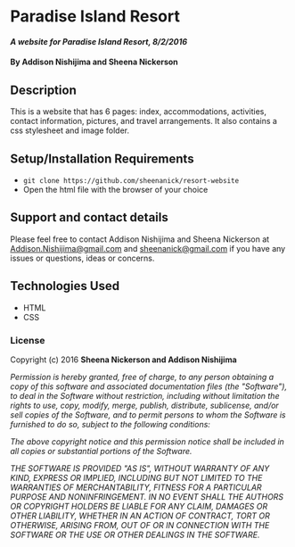 # Paradise Island Resort

#### _A website for Paradise Island Resort, 8/2/2016_

#### By **Addison Nishijima** and **Sheena Nickerson**

## Description

This is a website that has 6 pages: index, accommodations, activities, contact information, pictures, and travel arrangements. It also contains a css stylesheet and image folder.

## Setup/Installation Requirements

* `git clone https://github.com/sheenanick/resort-website`
* Open the html file with the browser of your choice

## Support and contact details

Please feel free to contact Addison Nishijima and Sheena Nickerson at Addison.Nishijima@gmail.com and sheenanick@gmail.com if you have any issues or questions, ideas or concerns.

## Technologies Used

* HTML
* CSS

### License

Copyright (c) 2016 **Sheena Nickerson and Addison Nishijima**

_Permission is hereby granted, free of charge, to any person obtaining a copy of this software and associated documentation files (the "Software"), to deal in the Software without restriction, including without limitation the rights to use, copy, modify, merge, publish, distribute, sublicense, and/or sell copies of the Software, and to permit persons to whom the Software is furnished to do so, subject to the following conditions:_

_The above copyright notice and this permission notice shall be included in all copies or substantial portions of the Software._

_THE SOFTWARE IS PROVIDED "AS IS", WITHOUT WARRANTY OF ANY KIND, EXPRESS OR IMPLIED, INCLUDING BUT NOT LIMITED TO THE WARRANTIES OF MERCHANTABILITY, FITNESS FOR A PARTICULAR PURPOSE AND NONINFRINGEMENT. IN NO EVENT SHALL THE AUTHORS OR COPYRIGHT HOLDERS BE LIABLE FOR ANY CLAIM, DAMAGES OR OTHER LIABILITY, WHETHER IN AN ACTION OF CONTRACT, TORT OR OTHERWISE, ARISING FROM, OUT OF OR IN CONNECTION WITH THE SOFTWARE OR THE USE OR OTHER DEALINGS IN THE SOFTWARE._
